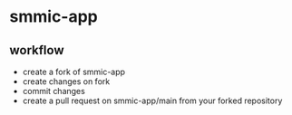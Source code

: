 # smmic-app

## workflow

- create a fork of smmic-app
- create changes on fork
- commit changes
- create a pull request on smmic-app/main from your forked repository
